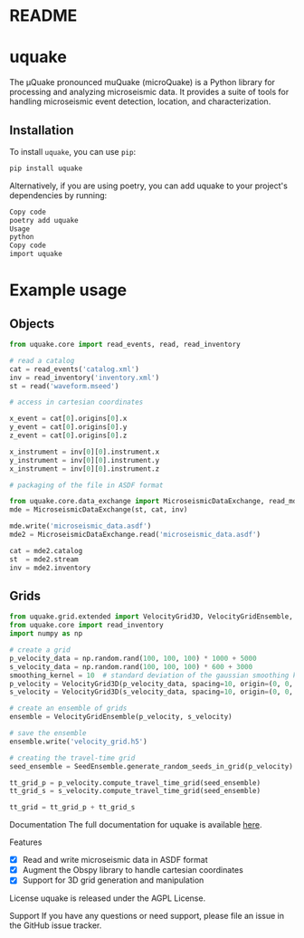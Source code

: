 # README #

# uquake

The &mu;Quake pronounced muQuake (microQuake) is a Python library for processing and analyzing microseismic data. It provides a suite of tools for handling microseismic event detection, location, and characterization.

## Installation

To install `uquake`, you can use `pip`:

```bash
pip install uquake
```

Alternatively, if you are using poetry, you can add uquake to your project's dependencies by running:

```bash
Copy code
poetry add uquake
Usage
python
Copy code
import uquake
```

# Example usage

## Objects

```python
from uquake.core import read_events, read, read_inventory

# read a catalog
cat = read_events('catalog.xml')
inv = read_inventory('inventory.xml')
st = read('waveform.mseed')

# access in cartesian coordinates

x_event = cat[0].origins[0].x
y_event = cat[0].origins[0].y
z_event = cat[0].origins[0].z

x_instrument = inv[0][0].instrument.x
y_instrument = inv[0][0].instrument.y
x_instrument = inv[0][0].instrument.z

# packaging of the file in ASDF format

from uquake.core.data_exchange import MicroseismicDataExchange, read_mde
mde = MicroseismicDataExchange(st, cat, inv)

mde.write('microseismic_data.asdf')
mde2 = MicroseismicDataExchange.read('microseismic_data.asdf')

cat = mde2.catalog
st  = mde2.stream
inv = mde2.inventory

```

## Grids

```python
from uquake.grid.extended import VelocityGrid3D, VelocityGridEnsemble, SeedEnsemble
from uquake.core import read_inventory
import numpy as np

# create a grid
p_velocity_data = np.random.rand(100, 100, 100) * 1000 + 5000
s_velocity_data = np.random.rand(100, 100, 100) * 600 + 3000
smoothing_kernel = 10  # standard deviation of the gaussian smoothing kernel in grid space units
p_velocity = VelocityGrid3D(p_velocity_data, spacing=10, origin=(0, 0, 0)).smooth(10)
s_velocity = VelocityGrid3D(s_velocity_data, spacing=10, origin=(0, 0, 0)).smooth(10)

# create an ensemble of grids
ensemble = VelocityGridEnsemble(p_velocity, s_velocity)

# save the ensemble
ensemble.write('velocity_grid.h5')

# creating the travel-time grid
seed_ensemble = SeedEnsemble.generate_random_seeds_in_grid(p_velocity)

tt_grid_p = p_velocity.compute_travel_time_grid(seed_ensemble)
tt_grid_s = s_velocity.compute_travel_time_grid(seed_ensemble)

tt_grid = tt_grid_p + tt_grid_s
```

Documentation
The full documentation for uquake is available [here](https://microquake-ai.github.com/uquake/docs).


Features
- [x] Read and write microseismic data in ASDF format
- [x] Augment the Obspy library to handle cartesian coordinates
- [x] Support for 3D grid generation and manipulation

License
uquake is released under the AGPL License.

Support
If you have any questions or need support, please file an issue in the GitHub issue tracker.


